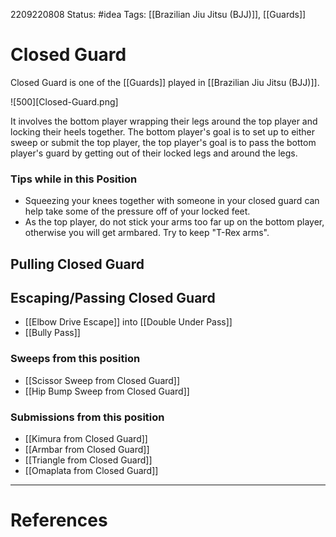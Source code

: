2209220808
Status: #idea
Tags: [[Brazilian Jiu Jitsu (BJJ)]], [[Guards]]

# Closed Guard

Closed Guard is one of the [[Guards]] played in [[Brazilian Jiu Jitsu (BJJ)]].

![500][Closed-Guard.png]

It involves the bottom player wrapping their legs around the top player and locking their heels together. The bottom player's goal is to set up to either sweep or submit the top player, the top player's goal is to pass the bottom player's guard by getting out of their locked legs and around the legs.

### Tips while in this Position
* Squeezing your knees together with someone in your closed guard can help take some of the pressure off of your locked feet.
* As the top player, do not stick your arms too far up on the bottom player, otherwise you will get armbared. Try to keep "T-Rex arms".

## Pulling Closed Guard


## Escaping/Passing Closed Guard
* [[Elbow Drive Escape]] into [[Double Under Pass]]
* [[Bully Pass]]

### Sweeps from this position
* [[Scissor Sweep from Closed Guard]]
* [[Hip Bump Sweep from Closed Guard]]

### Submissions from this position
* [[Kimura from Closed Guard]]
* [[Armbar from Closed Guard]]
* [[Triangle from Closed Guard]]
* [[Omaplata from Closed Guard]]


---
# References